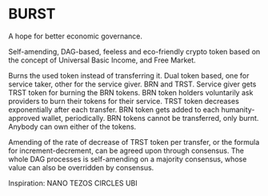 # BURST
A hope for better economic governance.

Self-amending, DAG-based, feeless and eco-friendly crypto token based on the concept of Universal Basic Income, and Free Market.

Burns the used token instead of transferring it.
Dual token based, one for service taker, other for the service giver.
BRN and TRST.
Service giver gets TRST token for burning the BRN tokens. BRN token holders voluntarily ask providers to burn their tokens for their service. TRST token decreases exponentially after each transfer. BRN token gets added to each humanity-approved wallet, periodically. BRN tokens cannot be transferred, only burnt. Anybody can own either of the tokens.

Amending of the rate of decrease of TRST token per transfer, or the formula for increment-decrement, can be agreed upon through consensus. The whole DAG processes is self-amending on a majority consensus, whose value can also be overridden by consensus.

Inspiration:
NANO
TEZOS
CIRCLES UBI
